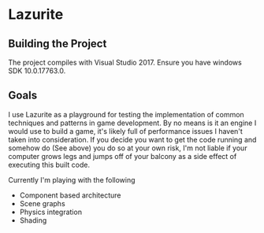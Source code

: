# Lazurite

## Building the Project

The project compiles with Visual Studio 2017. Ensure you have windows SDK 10.0.17763.0. 

## Goals
I use Lazurite as a playground for testing the implementation of common techniques and patterns in game development.
By no means is it an engine I would use to build a game, it's likely full of performance issues I haven't taken into
consideration. If you decide you want to get the code running and somehow do (See above) you do so at your own risk, I'm
not liable if your computer grows legs and jumps off of your balcony as a side effect of executing this built code.

Currently I'm playing with the following
* Component based architecture
* Scene graphs
* Physics integration
* Shading